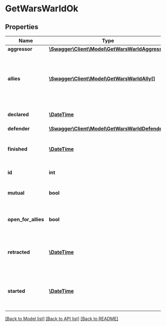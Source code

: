 # GetWarsWarIdOk

## Properties
Name | Type | Description | Notes
------------ | ------------- | ------------- | -------------
**aggressor** | [**\Swagger\Client\Model\GetWarsWarIdAggressor**](GetWarsWarIdAggressor.md) |  | 
**allies** | [**\Swagger\Client\Model\GetWarsWarIdAlly[]**](GetWarsWarIdAlly.md) | allied corporations or alliances, each object contains either corporation_id or alliance_id | [optional] 
**declared** | [**\DateTime**](\DateTime.md) | Time that the war was declared | 
**defender** | [**\Swagger\Client\Model\GetWarsWarIdDefender**](GetWarsWarIdDefender.md) |  | 
**finished** | [**\DateTime**](\DateTime.md) | Time the war ended and shooting was no longer allowed | [optional] 
**id** | **int** | ID of the specified war | 
**mutual** | **bool** | Was the war declared mutual by both parties | 
**open_for_allies** | **bool** | Is the war currently open for allies or not | 
**retracted** | [**\DateTime**](\DateTime.md) | Time the war was retracted but both sides could still shoot each other | [optional] 
**started** | [**\DateTime**](\DateTime.md) | Time when the war started and both sides could shoot each other | [optional] 

[[Back to Model list]](../../README.md#documentation-for-models) [[Back to API list]](../../README.md#documentation-for-api-endpoints) [[Back to README]](../../README.md)

